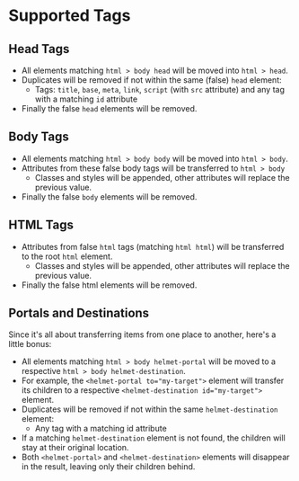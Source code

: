 # Supported Tags

## Head Tags

- All elements matching `html > body head` will be moved into `html > head`.
- Duplicates will be removed if not within the same (false) `head` element:
  - Tags: `title`, `base`, `meta`, `link`, `script` (with `src` attribute) and any tag with a matching `id` attribute
- Finally the false `head` elements will be removed.

## Body Tags

- All elements matching `html > body body` will be moved into `html > body`.
- Attributes from these false body tags will be transferred to `html > body`
  - Classes and styles will be appended, other attributes will replace the previous value.
- Finally the false `body` elements will be removed.

## HTML Tags

- Attributes from false `html` tags (matching `html html`) will be transferred to the root `html` element.
  - Classes and styles will be appended, other attributes will replace the previous value.
- Finally the false html elements will be removed.

## Portals and Destinations

Since it's all about transferring items from one place to another, here's a little bonus:

- All elements matching `html > body helmet-portal` will be moved to a respective `html > body helmet-destination`.
- For example, the `<helmet-portal to="my-target">` element will transfer its children to a respective `<helmet-destination id="my-target">` element.
- Duplicates will be removed if not within the same `helmet-destination` element:
  - Any tag with a matching id attribute
- If a matching `helmet-destination` element is not found, the children will stay at their original location.
- Both `<helmet-portal>` and `<helmet-destination>` elements will disappear in the result, leaving only their children behind.
